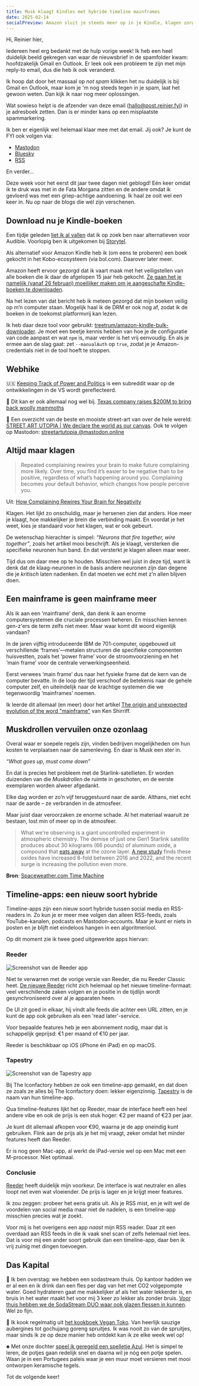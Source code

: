 ```yaml
---
title: Musk klaagt Kindles met hybride timeline mainframes
date: 2025-02-14
socialPreview: Amazon sluit je steeds meer op in je Kindle, klagen zorgt voor meer klagen en Tapestry vs. Reeder
---
```


Hi, Reinier hier,

Iedereen heel erg bedankt met de hulp vorige week! Ik heb een heel duidelijk beeld gekregen van waar de nieuwsbrief in de spamfolder kwam: hoofdzakelijk Gmail en Outlook. Er leek ook een probleem te zijn met mijn reply-to email, dus die heb ik ook veranderd. 

Ik hoop dat door het massaal op *not spam* klikken het nu duidelijk is bij Gmail en Outlook, maar kom je 'm nog steeds tegen in je spam, laat het gewoon weten. Dan kijk ik naar nog meer oplossingen. 

Wat sowieso helpt is de afzender van deze email (hallo@post.reinier.fyi) in je adresboek zetten. Dan is er minder kans op een misplaatste spammarkering.

Ik ben er eigenlijk wel helemaal klaar mee met dat email. Jij ook? Je kunt de FYI ook volgen via:

- [Mastodon](https://carelesswhisper.nl/@reinier)
- [Bluesky](https://bsky.app/profile/reinier.fyi)
- [RSS](https://reinier.fyi/feed.xml)

En verder…

Deze week voor het eerst dit jaar twee dagen niet geblogd! Eén keer omdat ik te druk was met in de Fata Morgana zitten en de andere omdat ik gevloerd was met een griep-achtige aandoening. Ik haal ze ooit wel een keer in. Nu op naar de blogs die wél zijn verschenen.

## Download nu je Kindle-boeken

Een tijdje geleden [liet ik al vallen](https://reinier.fyi/blog/tech/250130-dag-audible/) dat ik op zoek ben naar alternatieven voor Audible. Voorlopig ben ik uitgekomen bij [Storytel](https://storytel.com/).

Als alternatief voor Amazon Kindle heb ik (om eens te proberen) een boek gekocht in het Kobo-ecosysteem (via bol.com). Daarover later meer.

Amazon heeft ervoor gezorgd dat ik vaart maak met het veiligstellen van alle boeken die ik daar de afgelopen 15 jaar heb gekocht. [Ze gaan het je namelijk (vanaf 26 februari) moeilijker maken om je aangeschafte Kindle-boeken te downloaden](https://goodereader.com/blog/kindle/amazon-removing-download-and-transfer-on-the-kindle-feb-26th).

Na het lezen van dat bericht heb ik meteen gezorgd dat mijn boeken veilig op m’n computer staan. Mogelijk haal ik de DRM er ook nog af, zodat ik de boeken in de toekomst platformvrij kan lezen.

Ik heb daar deze tool voor gebruikt: [treetrum/amazon-kindle-bulk-downloader](https://github.com/treetrum/amazon-kindle-bulk-downloader/tree/main). Je moet een beetje kennis hebben van hoe je de configuratie van code aanpast en wat `npm` is, maar verder is het vrij eenvoudig. En als je ermee aan de slag gaat: zet `--manualAuth` op `true`, zodat je je Amazon-credentials niet in de tool hoeft te stoppen.

## Webhike

🇺🇸 [Keeping Track of Power and Politics](https://www.reddit.com/r/Keep_Track/) is een subreddit waar op de ontwikkelingen in de VS wordt gereflecteerd.

🦣 Dit kan er ook allemaal nog wel bij. [Texas company raises $200M to bring back woolly mammoths](https://www.chron.com/life/wildlife/article/colossal-biosciences-mammoth-20038093.php)

🎨 Een overzicht van de beste en mooiste street-art van over de hele wereld: [STREET ART UTOPIA | We declare the world as our canvas](https://streetartutopia.com/). Ook te volgen op Mastodon: [streetartutopia @mastodon.online](https://mastodon.online/@streetartutopia)

## Altijd maar klagen

> Repeated complaining rewires your brain to make future complaining more likely. Over time, you find it’s easier to be negative than to be positive, regardless of what’s happening around you. Complaining becomes your default behavior, which changes how people perceive you.

Uit: [How Complaining Rewires Your Brain for Negativity](https://medium.com/the-mission/how-complaining-rewires-your-brain-for-negativity-96c67406a2a)

Klagen. Het lijkt zo onschuldig, maar je hersenen zien dat anders. Hoe meer je klaagt, hoe makkelijker je brein die verbinding maakt. En voordat je het weet, kies je standaard voor het klagen, wat er ook gebeurt.

De wetenschap hierachter is simpel: _“Neurons that fire together, wire together”_, zoals het artikel mooi beschrijft. Als je klaagt, versterken die specifieke neuronen hun band. En dat versterkt je klagen alleen maar weer.

Tijd dus om daar mee op te houden. Misschien wel juist in deze tijd, want ik denk dat de klaag-neuronen in de basis andere neuronen zijn dan degene die je _kritisch_ laten nadenken. En dat moeten we echt met z’n allen blijven doen.

## Een mainframe is geen mainframe meer

Als ik aan een ‘mainframe’ denk, dan denk ik aan enorme computersystemen die cruciale processen beheren. En misschien kennen gen-z'ers de term zelfs niet meer. Maar waar komt dit woord eigenlijk vandaan? 

In de jaren vijftig introduceerde IBM de 701-computer, opgebouwd uit verschillende ‘frames’—metalen structuren die specifieke componenten huisvestten, zoals het ‘power frame’ voor de stroomvoorziening en het ‘main frame’ voor de centrale verwerkingseenheid. 

Eerst verwees ‘main frame’ dus naar het fysieke frame dat de kern van de computer bevatte. In de loop der tijd verschoof de betekenis naar de gehele computer zelf, en uiteindelijk naar de krachtige systemen die we tegenwoordig ‘mainframes’ noemen.

Ik leerde dit allemaal (en meer) door het artikel [The origin and unexpected evolution of the word "mainframe"](http://www.righto.com/2025/02/origin-of-mainframe-term.html?m=1) van Ken Shirriff.

## Muskdrollen vervuilen onze ozonlaag

Overal waar er soepele regels zijn, vinden bedrijven mogelijkheden om hun kosten te verplaatsen naar de samenleving. En daar is Musk een ster in.

_“What goes up, must come down”_  

En dat is precies het probleem met de Starlink-satellieten. Er worden duizenden van die *Muskdrollen* de ruimte in geschoten, en de eerste exemplaren worden alweer afgedankt.  

Elke dag worden er zo’n vijf teruggestuurd naar de aarde. Althans, niet echt naar de aarde – ze verbranden in de atmosfeer.  

Maar juist daar veroorzaken ze enorme schade. Al het materiaal waaruit ze bestaan, lost min of meer op in de atmosfeer.  

> What we're observing is a giant uncontrolled experiment in atmospheric chemistry. The demise of just one Gen1 Starlink satellite produces about 30 kilograms (66 pounds) of aluminum oxide, a compound that [eats away](https://news.agu.org/press-release/satellite-megaconstellations-burn-deplete-ozone/) at the ozone layer. [A new study](https://agupubs.onlinelibrary.wiley.com/doi/10.1029/2024GL109280) finds these oxides have increased 8-fold between 2016 and 2022, and the recent surge is increasing the pollution even more.  
> 
**Bron**: [Spaceweather.com Time Machine](https://spaceweather.com/archive.php?view=1&day=06&month=02&year=2025)

## Timeline-apps: een nieuw soort hybride

Timeline-apps zijn een nieuw soort hybride tussen social media en RSS-readers in. Zo kun je er meer mee volgen dan alleen RSS-feeds, zoals YouTube-kanalen, podcasts en Mastodon-accounts. Maar je kunt er niets in posten en je blijft niet eindeloos hangen in een algoritmeriool.

Op dit moment zie ik twee goed uitgewerkte apps hiervan:

### Reeder

![Screenshot van de Reeder app](/images/blog/reeder.png)

Niet te verwarren met de vorige versie van Reeder, die nu Reeder Classic heet. [De nieuwe Reeder](https://reederapp.com) richt zich helemaal op het nieuwe timeline-formaat: veel verschillende zaken volgen en je positie in de tijdlijn wordt gesynchroniseerd over al je apparaten heen.

De UI zit goed in elkaar, hij vindt alle feeds die achter een URL zitten, en je kunt de app ook gebruiken als een 'read later'-service.

Voor bepaalde features heb je een abonnement nodig, maar dat is schappelijk geprijsd: €1 per maand of €10 per jaar.

Reeder is beschikbaar op iOS (iPhone én iPad) en op macOS.

### Tapestry

![Screenshot van de Tapestry app](/images/blog/tapestry.jpg)

Bij The Iconfactory hebben ze ook een timeline-app gemaakt, en dat doen ze zoals ze alles bij The Iconfactory doen: lekker eigenzinnig. [Tapestry](https://usetapestry.com/) is de naam van hun timeline-app.

Qua timeline-features lijkt het op Reeder, maar de interface heeft een heel andere vibe en ook de prijs is een stuk hoger: €2 per maand of €23 per jaar. 

Je kunt dit allemaal afkopen voor €90, waarna je de app oneindig kunt gebruiken. Flink aan de prijs als je het mij vraagt, zeker omdat het minder features heeft dan Reeder.

Er is nog geen Mac-app, al werkt de iPad-versie wel op een Mac met een M-processor. Niet optimaal.

### Conclusie

[Reeder](https://reederapp.com) heeft duidelijk mijn voorkeur. De interface is wat neutraler en alles loopt net even wat vloeiender. De prijs is lager en je krijgt meer features. 

Ik zou zeggen: probeer het eens gratis uit. Als je RSS mist, en je wilt wel de voordelen van social media maar niet de nadelen, is een timeline-app misschien precies wat je zoekt.

Voor mij is het overigens een app _naast_ mijn RSS reader. Daar zit een overdaad aan RSS feeds in die ik vaak snel scan of zelfs helemaal niet lees. Dat is voor mij een ander soort gebruik dan een timeline-app, daar ben ik vrij zuinig met dingen toevoegen.

## Das Kapital

🚰 Ik ben overstag: we hebben een sodastream thuis. Op kantoor hadden we er al een en ik drink dan een fles per dag van het met CO2 volgepompte water. Goed hydrateren gaat me makkelijker af als het water lekkerder is, en bruis in het water maakt het voor mij 3 keer zo lekker als zonder bruis. [Voor thuis hebben we de SodaStream DUO waar ook glazen flessen in kunnen](https://partner.bol.com/click/click?p=2&t=url&s=1066120&f=TXL&url=https%3A%2F%2Fwww.bol.com%2Fnl%2Fnl%2Fp%2Fsodastream-duo-zwart-incl-quick-connect-koolzuurcilinder-met-1-glazen-en-1-herbruikbare-plastic-fles%2F9300000040812379%2F&name=SodaStream%20Bruiswatertoestel%20DUO%20Starterkit%20Zwart). Wel zo fijn.

🍜 Ik kook regelmatig uit [het kookboek Vegan Toko](https://partner.bol.com/click/click?p=2&t=url&s=1066120&f=TXL&url=https%3A%2F%2Fwww.bol.com%2Fnl%2Fnl%2Fp%2Fvegan-toko%2F9300000142913477%2F&name=Vegan%20Toko%2C%20Milou%20van%20der%20Will). Van heerlijk sauzige aubergines tot gochujang goreng spruitjes. Ik was nooit zo van de spruitjes, maar sinds ik ze op deze manier heb ontdekt kan ik ze elke week wel op!

♣️ Met onze dochter [speel ik geregeld een spelletje Azul](https://partner.bol.com/click/click?p=2&t=url&s=1066120&f=TXL&url=https%3A%2F%2Fwww.bol.com%2Fnl%2Fnl%2Fp%2Fazul-bordspel%2F9200000086976904%2F&name=Next%20Move%20Games%20-%20Azul%20-%20Bordspel%20-%20Basisspel%20...). Het is simpel te leren, de potjes gaan redelijk snel en daarna wil je nóg een potje spelen. Waan je in een Portugees paleis waar je een muur moet versieren met mooi ontworpen keramische tegels.

Tot de volgende keer!
